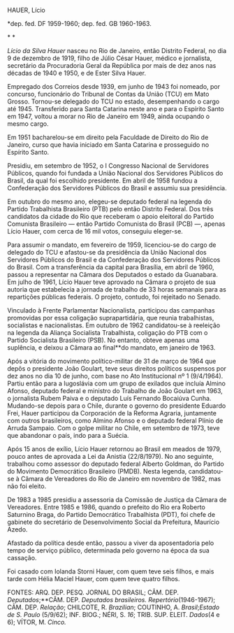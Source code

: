 HAUER, Lício                      

\*dep. fed. DF 1959-1960; dep. fed. GB 1960-1963.

* *

*Lício da Silva Hauer* nasceu no Rio de Janeiro, então Distrito Federal,
no dia 9 de dezembro de 1919, filho de Júlio César Hauer, médico e
jornalista, secretário da Procuradoria Geral da República por mais de
dez anos nas décadas de 1940 e 1950, e de Ester Silva Hauer.

Empregado dos Correios desde 1939, em junho de 1943 foi nomeado, por
concurso, funcionário do Tribunal de Contas da União (TCU) em Mato
Grosso. Tornou-se delegado do TCU no estado, desempenhando o cargo até
1945. Transferido para Santa Catarina neste ano e para o Espírito Santo
em 1947, voltou a morar no Rio de Janeiro em 1949, ainda ocupando o
mesmo cargo.

Em 1951 bacharelou-se em direito pela Faculdade de Direito do Rio de
Janeiro, curso que havia iniciado em Santa Catarina e prosseguido no
Espírito Santo.

Presidiu, em setembro de 1952, o I Congresso Nacional de Servidores
Públicos, quando foi fundada a União Nacional dos Servidores Públicos do
Brasil, da qual foi escolhido presidente. Em abril de 1958 fundou a
Confederação dos Servidores Públicos do Brasil e assumiu sua
presidência.

Em outubro do mesmo ano, elegeu-se deputado federal na legenda do
Partido Trabalhista Brasileiro (PTB) pelo então Distrito Federal. Dos
três candidatos da cidade do Rio que receberam o apoio eleitoral do
Partido Comunista Brasileiro — então Partido Comunista do Brasil (PCB)
—, apenas Lício Hauer, com cerca de 16 mil votos, conseguiu eleger-se.

Para assumir o mandato, em fevereiro de 1959, licenciou-se do cargo de
delegado do TCU e afastou-se da presidência da União Nacional dos
Servidores Públicos do Brasil e da Confederação dos Servidores Públicos
do Brasil. Com a transferência da capital para Brasília, em abril de
1960, passou a representar na Câmara dos Deputados o estado da
Guanabara. Em julho de 1961, Lício Hauer teve aprovado na Câmara o
projeto de sua autoria que estabelecia a jornada de trabalho de 33 horas
semanais para as repartições públicas federais. O projeto, contudo, foi
rejeitado no Senado.

Vinculado à Frente Parlamentar Nacionalista, participou das campanhas
promovidas por essa coligação suprapartidária, que reunia trabalhistas,
socialistas e nacionalistas. Em outubro de 1962 candidatou-se à
reeleição na legenda da Aliança Socialista Trabalhista, coligação do PTB
com o Partido Socialista Brasileiro (PSB). No entanto, obteve apenas uma
suplência, e deixou a Câmara ao final**do mandato, em janeiro de 1963.

Após a vitória do movimento político-militar de 31 de março de 1964 que
depôs o presidente João Goulart, teve seus direitos políticos suspensos
por dez anos no dia 10 de junho, com base no Ato Institucional nº 1
(9/4/1964). Partiu então para a Iugoslávia com um grupo de exilados que
incluía Almino Afonso, deputado federal e ministro do Trabalho de João
Goulart em 1963, o jornalista Rubem Paiva e o deputado Luís Fernando
Bocaiúva Cunha. Mudando-se depois para o Chile, durante o governo do
presidente Eduardo Frei, Hauer participou da Corporación de la Reforma
Agraria, juntamente com outros brasileiros, como Almino Afonso e o
deputado federal Plínio de Arruda Sampaio. Com o golpe militar no Chile,
em setembro de 1973, teve que abandonar o país, indo para a Suécia.

Após 15 anos de exílio, Lício Hauer retornou ao Brasil em meados de
1979, pouco antes de aprovada a Lei da Anistia (22/8/1979). No ano
seguinte, trabalhou como assessor do deputado federal Alberto Goldman,
do Partido do Movimento Democrático Brasileiro (PMDB). Nesta legenda,
candidatou-se à Câmara de Vereadores do Rio de Janeiro em novembro de
1982, mas não foi eleito.

De 1983 a 1985 presidiu a assessoria da Comissão de Justiça da Câmara de
Vereadores. Entre 1985 e 1986, quando o prefeito do Rio era Roberto
Saturnino Braga, do Partido Democrático Trabalhista (PDT), foi chefe de
gabinete do secretário de Desenvolvimento Social da Prefeitura, Maurício
Azedo.

Afastado da política desde então, passou a viver da aposentadoria pelo
tempo de serviço público, determinada pelo governo na época da sua
cassação.

Foi casado com Iolanda Storni Hauer, com quem teve seis filhos, e mais
tarde com Hélia Maciel Hauer, com quem teve quatro filhos.

FONTES: ARQ. DEP. PESQ. JORNAL DO BRASIL; CÂM. DEP. *Deputados*;**CÂM.
DEP. *Deputados brasileiros. Repertório*(1946-1967); CÂM. DEP.
*Relação*; CHILCOTE, R. *Brazilian*; COUTINHO, A. *Brasil*;*Estado de S.
Paulo* (5/9/62); INF. BIOG.; NÉRI, S. *16*; TRIB. SUP. ELEIT. *Dados*(4
e 6); VÍTOR, M. *Cinco.*

 
